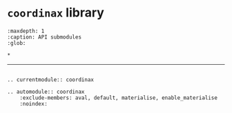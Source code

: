 # `coordinax` library

```{toctree}
:maxdepth: 1
:caption: API submodules
:glob:

*
```

---

```{eval-rst}

.. currentmodule:: coordinax

.. automodule:: coordinax
    :exclude-members: aval, default, materialise, enable_materialise
    :noindex:

```
